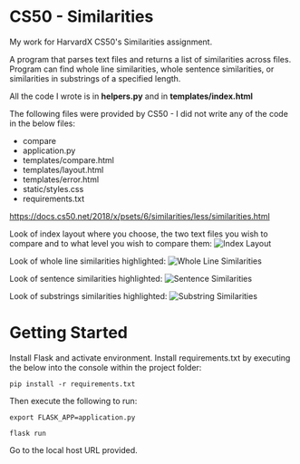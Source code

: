 # CS50 - Similarities
My work for HarvardX CS50's Similarities assignment.

A program that parses text files and returns a list of similarities across files. Program can find whole line similarities, whole sentence similarities, or similarities in substrings of a specified length.

All the code I wrote is in **helpers.py** and in **templates/index.html**

The following files were provided by CS50 - I did not write any of the code in the below files:
* compare
* application.py
* templates/compare.html
* templates/layout.html
* templates/error.html
* static/styles.css
* requirements.txt

https://docs.cs50.net/2018/x/psets/6/similarities/less/similarities.html


Look of index layout where you choose, the two text files you wish to compare and to what level you wish to compare them:
![Index Layout](https://i.imgur.com/goO1WeN.png)


Look of whole line similarities highlighted:
![Whole Line Similarities](https://i.imgur.com/aMjlnnC.png)


Look of sentence similarities highlighted:
![Sentence Similarities](https://i.imgur.com/voVwDlC.png)


Look of substrings similarities highlighted:
![Substring Similarities](https://i.imgur.com/LtWBgNG.png)


# Getting Started

Install Flask and activate environment. 
Install requirements.txt by executing the below into the console within the project folder:

```
pip install -r requirements.txt
```

Then execute the following to run:
```
export FLASK_APP=application.py
```
```
flask run
```

Go to the local host URL provided.

